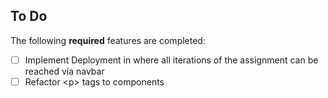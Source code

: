 ## To Do

The following **required** features are completed:

- [ ] Implement Deployment in where all iterations of the assignment can be reached via navbar
- [ ] Refactor \<p> tags to components